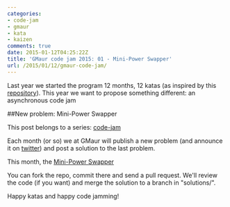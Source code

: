 ```yaml
---
categories:
- code-jam
- gmaur
- kata
- kaizen
comments: true
date: 2015-01-12T04:25:22Z
title: 'GMaur code jam 2015: 01 - Mini-Power Swapper'
url: /2015/01/12/gmaur-code-jam/
---
```


Last year we started the program 12 months, 12 katas (as inspired by this [repository](https://github.com/12meses12katas)). This year we want to propose something different: an asynchronous code jam

##New problem: Mini-Power Swapper

This post belongs to a series: [code-jam](/{{site.category_dir}}/code-jam)

Each month (or so) we at GMaur will publish a new problem (and announce it on [twitter](https://twitter.com/gmaurcom)) and post a solution to the last problem.

This month, the [Mini-Power Swapper](https://github.com/GMaur/code-jam-2015/tree/master/problem-01)

You can fork the repo, commit there and send a pull request. We'll review the code (if you want) and merge the solution to a branch in "solutions/".

Happy katas and happy code jamming!